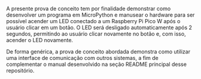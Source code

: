 A presente prova de conceito tem por finalidade demonstrar como desenvolver um programa em MicroPython e manusear o hardware para ser possível acender um LED conectado a um Raspberry Pi Pico W após o usuário clicar em um botão. O LED será desligado automaticamente após 2 segundos, permitindo ao usuário clicar novamente no botão e, com isso, acender o LED novamente.

De forma genérica, a prova de conceito abordada demonstra como utilizar uma interface de comunicação com outros sistemas, a fim de complementar o manual desenvolvido na seção README principal desse repositório.